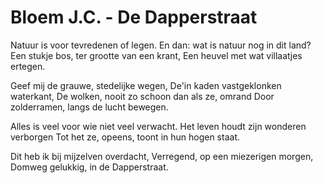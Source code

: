 # Bloem J.C. - De Dapperstraat
Natuur is voor tevredenen of legen.
En dan: wat is natuur nog in dit land?
Een stukje bos, ter grootte van een krant,
Een heuvel met wat villaatjes ertegen.

Geef mij de grauwe, stedelijke wegen,
De'in kaden vastgeklonken waterkant,
De wolken, nooit zo schoon dan als ze, omrand
Door zolderramen, langs de lucht bewegen.

Alles is veel voor wie niet veel verwacht.
Het leven houdt zijn wonderen verborgen
Tot het ze, opeens, toont in hun hogen staat.

Dit heb ik bij mijzelven overdacht,
Verregend, op een miezerigen morgen,
Domweg gelukkig, in de Dapperstraat.
